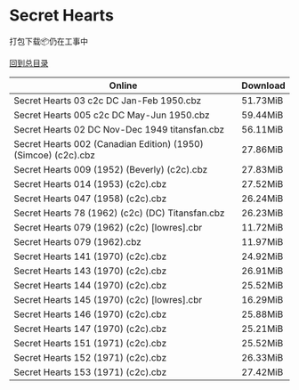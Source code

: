 # Secret Hearts

打包下载📦仍在工事中

[回到总目录](/Catalogs.md)







Online | Download
--- | ---
Secret Hearts 03 c2c DC Jan-Feb 1950.cbz | 51.73MiB
Secret Hearts 005 c2c DC May-Jun 1950.cbz | 59.44MiB
Secret Hearts 02 DC Nov-Dec 1949 titansfan.cbz | 56.11MiB
Secret Hearts 002 (Canadian Edition) (1950) (Simcoe) (c2c).cbz | 27.86MiB
Secret Hearts 009 (1952) (Beverly) (c2c).cbz | 27.83MiB
Secret Hearts 014 (1953) (c2c).cbz | 27.52MiB
Secret Hearts 047 (1958) (c2c).cbz | 26.24MiB
Secret Hearts 78 (1962) (c2c) (DC) Titansfan.cbz | 26.23MiB
Secret Hearts 079 (1962) (c2c) [lowres].cbr | 11.72MiB
Secret Hearts 079 (1962).cbz | 11.97MiB
Secret Hearts 141 (1970) (c2c).cbz | 24.92MiB
Secret Hearts 143 (1970) (c2c).cbz | 26.91MiB
Secret Hearts 144 (1970) (c2c).cbz | 25.52MiB
Secret Hearts 145 (1970) (c2c) [lowres].cbr | 16.29MiB
Secret Hearts 146 (1970) (c2c).cbz | 25.88MiB
Secret Hearts 147 (1970) (c2c).cbz | 25.21MiB
Secret Hearts 151 (1971) (c2c).cbz | 25.52MiB
Secret Hearts 152 (1971) (c2c).cbz | 26.33MiB
Secret Hearts 153 (1971) (c2c).cbz | 27.42MiB